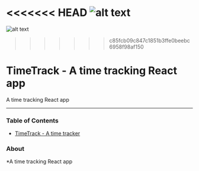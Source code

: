 <<<<<<< HEAD
![alt text](https://github.com/Brandon225/timetrack/src/logo.png "reimagin8d")
=======
![alt text](https://github.com/Brandon225/blob/master/timetrack/public/img/logo.svg "reimagin8d")
>>>>>>> c85fcb09c847c1851b3ffe0beebc6958f98af150

# TimeTrack - A time tracking React app

A time tracking React app

----------

### Table of Contents

- [TimeTrack - A time tracker](#about)


### About
*A time tracking React app
